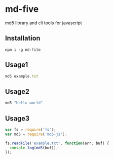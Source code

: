 # md-five

md5 library and cli tools for javascript

## Installation

```
npm i -g md-file
```

## Usage1

```js
md5 example.txt
```

## Usage2

```js
md5 "hello world"
```

## Usage3

```js
var fs = require('fs');
var md5 = require('md5-js');

fs.readFile('example.txt', function(err, buf) {
  console.log(md5(buf));
});
```
